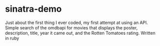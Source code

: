 sinatra-demo
============

Just about the first thing I ever coded, my first attempt at using an API. Simple search of the omdbapi for movies that displays the poster, description, title, year it came out, and the Rotten Tomatoes rating. Written in ruby
